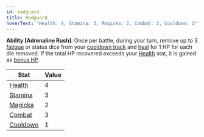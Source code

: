 ```yaml
---
id: redguard
title: Redguard
hoverText: "Health: 4, Stamina: 3, Magicka: 2, Combat: 3, Cooldown: 1"
---
```


**Ability [Adrenaline Rush]**: Once per battle, during your turn, remove up to 3 [fatigue](/docs/glossary/fatigue) or status dice from your [cooldown track](/docs/glossary/cooldown-track) and [heal](/docs/glossary/healing) for 1 HP for each die removed. If the total HP recovered exceeds your [Health](/docs/stats/health) stat, it is gained as [bonus HP](/docs/glossary/bonus-hp).

| Stat                                          | Value |
| --------------------------------------------- | ----- |
| [Health](/docs/stats/health)                  | 4     |
| [Stamina](/docs/stats/stamina)                | 3     |
| [Magicka](/docs/stats/magicka)                | 2     |
| [Combat](/docs/adventurer/skill-lines/combat) | 3     |
| [Cooldown](/docs/stats/cooldown)              | 1     |
